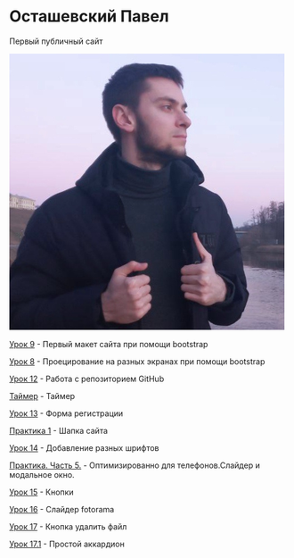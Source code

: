 # Осташевский Павел
Первый публичный сайт

<code>![mountains](/Pictures/qwer.jpg "Я")</code>


[Урок 9](https://1Deathstroke1.github.io/lesson9/src/index.html "Макет") - Первый макет сайта при помощи bootstrap

[Урок 8](https://1Deathstroke1.github.io/Lesson-8/src/index.html "bootstrap") - Проецирование на разных экранах при помощи bootstrap

[Урок 12](https://1Deathstroke1.github.io/MyFirstProject/src/index.html "Мини-книга") - Работа с репозиторием GitHub

[Таймер](https://1Deathstroke1.github.io/timer/index.html "Таймер") - Таймер

[Урок 13](https://1Deathstroke1.github.io/lesson-13/src/index.html "Регистрация") - Форма регистрации

[Практика 1](https://1Deathstroke1.github.io/Praktica-1/src/index.html "Шапка") - Шапка сайта

[Урок 14](https://1Deathstroke1.github.io/Lesson-14/index.html "Шрифты") - Добавление разных шрифтов

[Практика. Часть 5.](https://1Deathstroke1.github.io/src/index.html) - Оптимизированно для телефонов.Слайдер и модальное окно.

[Урок 15](https://1Deathstroke1.github.io/lesson-15/src/index.html) - Кнопки

[Урок 16](https://1Deathstroke1.github.io/lesson-16/src/index.html) - Слайдер fotorama

[Урок 17](https://1Deathstroke1.github.io/Knopka-DeliteFile/src/index.htm) - Кнопка удалить файл

[Урок 17.1](https://https://1deathstroke1.github.io/Accordion/src/index.html) - Простой аккардион






